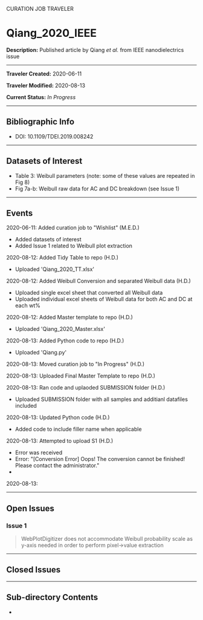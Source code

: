 CURATION JOB TRAVELER

# Qiang_2020_IEEE

**Description:** Published article by Qiang *et al.* from IEEE nanodielectrics issue

---

**Traveler Created:** 2020-06-11

**Traveler Modified:** 2020-08-13

**Current Status:** *In Progress*

---

## Bibliographic Info

* DOI: 10.1109/TDEI.2019.008242

---

## Datasets of Interest

* Table 3: Weibull parameters (note: some of these values are repeated in Fig 8)
* Fig 7a-b: Weibull raw data for AC and DC breakdown (see Issue 1)

---

## Events

2020-06-11: Added curation job to "Wishlist" (M.E.D.)
* Added datasets of interest
* Added Issue 1 related to Weibull plot extraction

2020-08-12: Added Tidy Table to repo (H.D.)
* Uploaded 'Qiang_2020_TT.xlsx'

2020-08-12: Added Weibull Conversion and separated Weibull data (H.D.)
* Uploaded single excel sheet that converted all Weibull data
* Uploaded individual excel sheets of Weibull data for both AC and DC at each wt% 

2020-08-12: Added Master template to repo (H.D.)
* Uploaded 'Qiang_2020_Master.xlsx'

2020-08-13: Added Python code to repo (H.D.)
* Uploaded 'Qiang.py'

2020-08-13: Moved curation job to "In Progress" (H.D.)

2020-08-13: Uploaded Final Master Template to repo (H.D.)

2020-08-13: Ran code and uplaoded SUBMISSION folder (H.D.)
* Uploaded SUBMISSION folder with all samples and additianl datafiles included

2020-08-13: Updated Python code (H.D.)
* Added code to include filler name when applicable

2020-08-13: Attempted to upload S1 (H.D.)
* Error was received
* Error: "[Conversion Error] Oops! The conversion cannot be finished! Please contact the administrator."
* 

2020-08-13:

---

## Open Issues

### Issue 1

> WebPlotDigitizer does not accommodate Weibull probability scale as y-axis needed in order to perform pixel->value extraction


---

## Closed Issues



---

## Sub-directory Contents

* 
